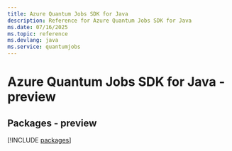 ```yaml
---
title: Azure Quantum Jobs SDK for Java
description: Reference for Azure Quantum Jobs SDK for Java
ms.date: 07/16/2025
ms.topic: reference
ms.devlang: java
ms.service: quantumjobs
---
```

# Azure Quantum Jobs SDK for Java - preview
## Packages - preview
[!INCLUDE [packages](quantum-jobs-index.md)]
